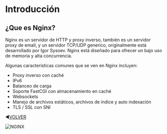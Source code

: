 # Introducción
## ¿Que es Nginx?
Nginx es un servidor de HTTP y proxy inverso, también es un servidor proxy de email, y un servidor TCP/UDP generico, originalmente está desarrollado por Igor Sysoev. Nginx está diseñado para ofrecer un bajo uso de memoria y alta concurrencia.

Algunas características comunes que se ven en Nginx incluyen:

- Proxy inverso con caché
- IPv6
- Balanceo de carga
- Soporte FastCGI con almacenamiento en caché
- Websockets
- Manejo de archivos estáticos, archivos de índice y auto indexación
- TLS / SSL con SNI

:arrow_backward:[VOLVER](https://github.com/kikelopser/Nginx)

![NGINX]()
